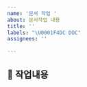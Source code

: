 ```yaml
---
name: '문서 작업 '
about: 문서작업 내용
title: ''
labels: "\U0001F4DC DOC"
assignees: ''

---
```


## 📜 작업내용

<br>
